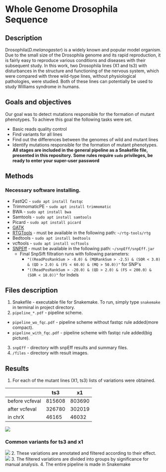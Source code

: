 # Whole Genome Drosophila Sequence
## Description
Drosophila(*D.melanogaster*) is a widely known and popular model organism. Due to the small size of the Drosophila genome and its rapid reproduction, it is fairly easy to reproduce various conditions and diseases with their subsequent study. In this work, two Drosophila lines (X1 and ts3) with disturbances in the structure and functioning of the nervous system, which were compared with three wild-type lines, without physiological pathologies, were studied. Both of these lines can potentially be used to study Williams syndrome in humans.
## Goals and objectives
Our goal was to detect mutations responsible for the formation of mutant phenotypes.
To achieve this goal the following tasks were set.
* Basic reads quality control
* Find variants for all lines
* Find out the differences between the genomes of wild and mutant lines
* Identify mutations responsible for the formation of mutant phenotypes.  
**All stages are included in the general pipeline as a Snakefile file, presented in this repository.**
**Some rules require `sudo` privileges, be ready to enter your super-user password**
## Methods
### Necessary software installing.
* FastQC - `sudo apt install fastqc`
* TrimmomaticPE - `sudo apt install trimmomatic`
* BWA - `sudo apt install bwa`
* Samtools - `sudo apt install samtools`
* Picard - `sudo apt install picard`
* [GATK](https://software.broadinstitute.org/gatk/download/index)
* [RTGTools](https://github.com/RealTimeGenomics/rtg-tools) - must be available in the following path: `~/rtg-tools/rtg`
* Bedtools - `sudo apt install bedtools`
* vcftools - `sudo apt install vcftools`
* [SNPEff](http://snpeff.sourceforge.net/download.html) - must be available in the following path: `~/snpEff/snpEff.jar`
  * Final SnpSift filtration runs with following parameters:
    * `"((ReadPosRankSum > -8.0) & (MQRankSum > -2.5) & (SOR < 3.0) & (QD > 2.0) & (FS < 60.0) & (MQ > 50.0))"` for SNP's
    * `"((ReadPosRankSum > -20.0) & (QD > 2.0) & (FS < 200.0) & (SOR < 10.0))"` for Indels
## Files description    
1. Snakefile - executable file for Snakemake. To run, simply type `snakemake` in terminal in project directory.   
2. `pipeline_*.pdf` - pipeline scheme.
  * `pipeline_wo_fqc.pdf` - pipeline scheme without fastqc rule added(more compact).
  * `pipeline_with_fqc.pdf` - pipeline scheme with fastqc rule added(big picture).
3. `snpEff` - directory with snpEff results and summary files.
4. `/files` - directory with result images.

## Results
1. For each of the mutant lines (X1, ts3) lists of variations were obtained.  

|                | ts3 | x1 |
|----------------|-----|----|
| before vcfeval |   815608  |  803690  |
| after vcfeval  |  326780   |  302019  |
| in chrX        |   46165  |   46032 |

![](https://github.com/IuriyLeb/drosophila_project/tree/master/files/variant.jpg?raw=true)
### Common variants for ts3 and x1
![](https://github.com/IuriyLeb/drosophila_project/tree/master/files/common.jpg?raw=true)
2. These variations are annotated and filtered according to their effect.
![](https://github.com/IuriyLeb/drosophila_project/tree/master/files/snp_indels.jpg?raw=true)
3. The filtered variations are divided into groups by significance for manual analysis.
4. The entire pipeline is made in Snakemake
